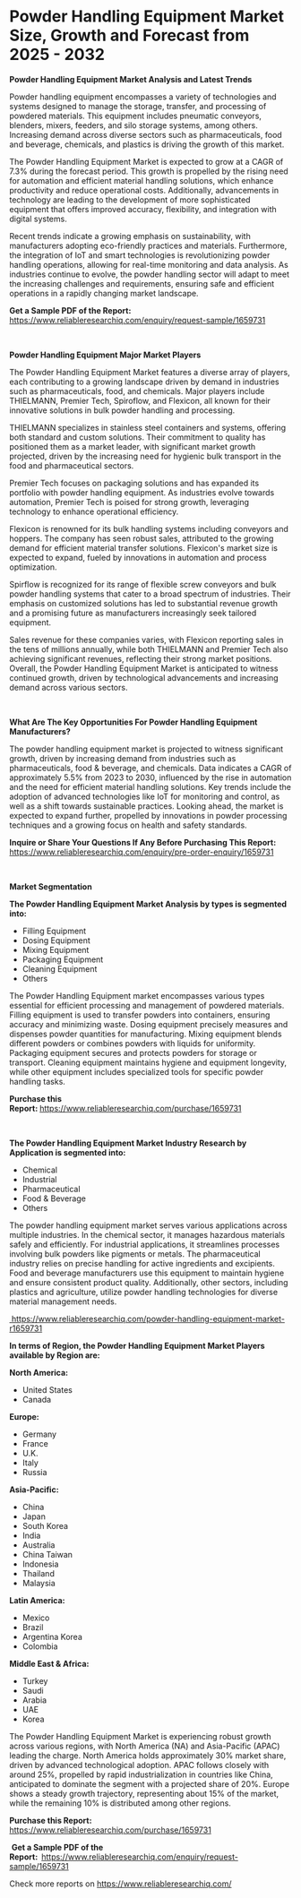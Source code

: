 <p><h1>Powder Handling Equipment Market Size, Growth and Forecast from 2025 - 2032</h1></p><p><strong>Powder Handling Equipment Market Analysis and Latest Trends</strong></p>
<p><p>Powder handling equipment encompasses a variety of technologies and systems designed to manage the storage, transfer, and processing of powdered materials. This equipment includes pneumatic conveyors, blenders, mixers, feeders, and silo storage systems, among others. Increasing demand across diverse sectors such as pharmaceuticals, food and beverage, chemicals, and plastics is driving the growth of this market. </p><p>The Powder Handling Equipment Market is expected to grow at a CAGR of 7.3% during the forecast period. This growth is propelled by the rising need for automation and efficient material handling solutions, which enhance productivity and reduce operational costs. Additionally, advancements in technology are leading to the development of more sophisticated equipment that offers improved accuracy, flexibility, and integration with digital systems.</p><p>Recent trends indicate a growing emphasis on sustainability, with manufacturers adopting eco-friendly practices and materials. Furthermore, the integration of IoT and smart technologies is revolutionizing powder handling operations, allowing for real-time monitoring and data analysis. As industries continue to evolve, the powder handling sector will adapt to meet the increasing challenges and requirements, ensuring safe and efficient operations in a rapidly changing market landscape.</p></p>
<p><strong>Get a Sample PDF of the Report:&nbsp;</strong> <a href="https://www.reliableresearchiq.com/enquiry/request-sample/1659731?utm_campaign=2271&utm_medium=2&utm_source=Github&utm_content=ia&utm_term=08042025&utm_id=powder-handling-equipment">https://www.reliableresearchiq.com/enquiry/request-sample/1659731</a></p>
<p>&nbsp;</p>
<p><strong>Powder Handling Equipment Major Market Players</strong></p>
<p><p>The Powder Handling Equipment Market features a diverse array of players, each contributing to a growing landscape driven by demand in industries such as pharmaceuticals, food, and chemicals. Major players include THIELMANN, Premier Tech, Spiroflow, and Flexicon, all known for their innovative solutions in bulk powder handling and processing.</p><p>THIELMANN specializes in stainless steel containers and systems, offering both standard and custom solutions. Their commitment to quality has positioned them as a market leader, with significant market growth projected, driven by the increasing need for hygienic bulk transport in the food and pharmaceutical sectors.</p><p>Premier Tech focuses on packaging solutions and has expanded its portfolio with powder handling equipment. As industries evolve towards automation, Premier Tech is poised for strong growth, leveraging technology to enhance operational efficiency.</p><p>Flexicon is renowned for its bulk handling systems including conveyors and hoppers. The company has seen robust sales, attributed to the growing demand for efficient material transfer solutions. Flexicon's market size is expected to expand, fueled by innovations in automation and process optimization.</p><p>Spirflow is recognized for its range of flexible screw conveyors and bulk powder handling systems that cater to a broad spectrum of industries. Their emphasis on customized solutions has led to substantial revenue growth and a promising future as manufacturers increasingly seek tailored equipment.</p><p>Sales revenue for these companies varies, with Flexicon reporting sales in the tens of millions annually, while both THIELMANN and Premier Tech also achieving significant revenues, reflecting their strong market positions. Overall, the Powder Handling Equipment Market is anticipated to witness continued growth, driven by technological advancements and increasing demand across various sectors.</p></p>
<p>&nbsp;</p>
<p><strong>What Are The Key Opportunities For Powder Handling Equipment Manufacturers?</strong></p>
<p><p>The powder handling equipment market is projected to witness significant growth, driven by increasing demand from industries such as pharmaceuticals, food & beverage, and chemicals. Data indicates a CAGR of approximately 5.5% from 2023 to 2030, influenced by the rise in automation and the need for efficient material handling solutions. Key trends include the adoption of advanced technologies like IoT for monitoring and control, as well as a shift towards sustainable practices. Looking ahead, the market is expected to expand further, propelled by innovations in powder processing techniques and a growing focus on health and safety standards.</p></p>
<p><strong>Inquire or Share Your Questions If Any Before Purchasing This Report:</strong> <a href="https://www.reliableresearchiq.com/enquiry/pre-order-enquiry/1659731?utm_campaign=2271&utm_medium=2&utm_source=Github&utm_content=ia&utm_term=08042025&utm_id=powder-handling-equipment">https://www.reliableresearchiq.com/enquiry/pre-order-enquiry/1659731</a></p>
<p>&nbsp;</p>
<p><strong>Market Segmentation</strong></p>
<p><strong>The Powder Handling Equipment Market Analysis by types is segmented into:</strong></p>
<p><ul><li>Filling Equipment</li><li>Dosing Equipment</li><li>Mixing Equipment</li><li>Packaging Equipment</li><li>Cleaning Equipment</li><li>Others</li></ul></p>
<p><p>The Powder Handling Equipment market encompasses various types essential for efficient processing and management of powdered materials. Filling equipment is used to transfer powders into containers, ensuring accuracy and minimizing waste. Dosing equipment precisely measures and dispenses powder quantities for manufacturing. Mixing equipment blends different powders or combines powders with liquids for uniformity. Packaging equipment secures and protects powders for storage or transport. Cleaning equipment maintains hygiene and equipment longevity, while other equipment includes specialized tools for specific powder handling tasks.</p></p>
<p><strong>Purchase this Report:&nbsp;</strong><a href="https://www.reliableresearchiq.com/purchase/1659731?utm_campaign=2271&utm_medium=2&utm_source=Github&utm_content=ia&utm_term=08042025&utm_id=powder-handling-equipment">https://www.reliableresearchiq.com/purchase/1659731</a></p>
<p>&nbsp;</p>
<p><strong>The Powder Handling Equipment Market Industry Research by Application is segmented into:</strong></p>
<p><ul><li>Chemical</li><li>Industrial</li><li>Pharmaceutical</li><li>Food & Beverage</li><li>Others</li></ul></p>
<p><p>The powder handling equipment market serves various applications across multiple industries. In the chemical sector, it manages hazardous materials safely and efficiently. For industrial applications, it streamlines processes involving bulk powders like pigments or metals. The pharmaceutical industry relies on precise handling for active ingredients and excipients. Food and beverage manufacturers use this equipment to maintain hygiene and ensure consistent product quality. Additionally, other sectors, including plastics and agriculture, utilize powder handling technologies for diverse material management needs.</p></p>
<p><a href="https://www.reliableresearchiq.com/powder-handling-equipment-market-r1659731?utm_campaign=2271&utm_medium=2&utm_source=Github&utm_content=ia&utm_term=08042025&utm_id=powder-handling-equipment">&nbsp;https://www.reliableresearchiq.com/powder-handling-equipment-market-r1659731</a></p>
<p><strong>In terms of Region, the Powder Handling Equipment Market Players available by Region are:</strong></p>
<p>
    <p> <strong> North America: </strong>
        <ul>
            <li>United States</li>
            <li>Canada</li>
        </ul>
        </p> 
    <p> <strong> Europe: </strong>
        <ul>
            <li>Germany</li>
            <li>France</li>
            <li>U.K.</li>
            <li>Italy</li>
            <li>Russia</li>
        </ul>
        </p> 
    <p> <strong> Asia-Pacific: </strong>
        <ul>
            <li>China</li>
            <li>Japan</li>
            <li>South Korea</li>
            <li>India</li>
            <li>Australia</li>
            <li>China Taiwan</li>
            <li>Indonesia</li>
            <li>Thailand</li>
            <li>Malaysia</li>
        </ul>
        </p> 
    <p> <strong> Latin America: </strong>
        <ul>
            <li>Mexico</li>
            <li>Brazil</li>
            <li>Argentina Korea</li>
            <li>Colombia</li>
        </ul>
        </p> 
    <p> <strong> Middle East & Africa: </strong>
        <ul>
            <li>Turkey</li>
            <li>Saudi</li>
            <li>Arabia</li>
            <li>UAE</li>
            <li>Korea</li>
        </ul>
    </p>
    </p>
<p><p>The Powder Handling Equipment Market is experiencing robust growth across various regions, with North America (NA) and Asia-Pacific (APAC) leading the charge. North America holds approximately 30% market share, driven by advanced technological adoption. APAC follows closely with around 25%, propelled by rapid industrialization in countries like China, anticipated to dominate the segment with a projected share of 20%. Europe shows a steady growth trajectory, representing about 15% of the market, while the remaining 10% is distributed among other regions.</p></p>
<p><strong>Purchase this Report: </strong><a href="https://www.reliableresearchiq.com/purchase/1659731?utm_campaign=2271&utm_medium=2&utm_source=Github&utm_content=ia&utm_term=08042025&utm_id=powder-handling-equipment">https://www.reliableresearchiq.com/purchase/1659731</a></p>
<p>&nbsp;<strong>Get a Sample PDF of the Report:&nbsp;&nbsp;</strong><a href="https://www.reliableresearchiq.com/enquiry/request-sample/1659731?utm_campaign=2271&utm_medium=2&utm_source=Github&utm_content=ia&utm_term=08042025&utm_id=powder-handling-equipment">https://www.reliableresearchiq.com/enquiry/request-sample/1659731</a></p>
<p><strong></strong></p>
<p>Check more reports on <a href="https://www.reliableresearchiq.com/?utm_campaign=2271&utm_medium=2&utm_source=Github&utm_content=ia&utm_term=08042025&utm_id=powder-handling-equipment">https://www.reliableresearchiq.com/</a></p>